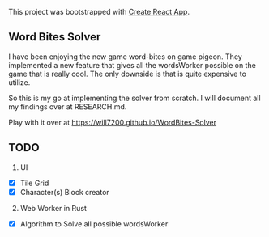 This project was bootstrapped with [Create React App](https://github.com/facebook/create-react-app).

## Word Bites Solver
I have been enjoying the new game word-bites on game pigeon. 
They implemented a new feature that gives all the wordsWorker possible on the game that is really cool.
The only downside is that is quite expensive to utilize.

So this is my go at implementing the solver from scratch. I will document all my findings
over at RESEARCH.md.

Play with it over at https://will7200.github.io/WordBites-Solver

## TODO
1. UI  
- [X] Tile Grid
- [X] Character(s) Block creator

2. Web Worker in Rust 
- [X] Algorithm to Solve all possible wordsWorker

